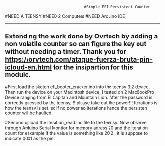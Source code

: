                                         #Simple EFI Persistent Counter

#NEED A TEENSY
#NEED 2 Computers
#NEED Arduino IDE

-----------------------------------------------------------------------------------------------------------------------------
Extending the work done by Ovrtech by adding a non volatile counter so can figure the key out without needing a timer.
Thank you for https://orvtech.com/ataque-fuerza-bruta-pin-icloud-en.html for the insipartion for this module.
-----------------------------------------------------------------------------------------------------------------------------

#First load the sketch efi_booter_cracker.ino into the teensy 3.2 device.
Then run the device on your Macintosh device, I tested on 2 MacBookPro Device ranging from El Capitan and Mountain Lion.
After the password is correctly guessed by the teensy, !!!please take out the power!!! Iterations is how the teensy is set, so if no power no iterations hence the persisten counter will be haulted.


#Second upload the iteration_read.ino file to the teensy.
Now observe through Arduino Serial Montior for memory adress 20 and the iteration count
for eaxample if the value is something like 20 2 , it is suppose to indicate 0001 as the pin.
